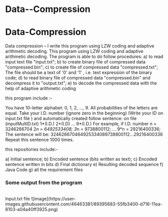 # Data--Compression
<h1>Data-Compression </h1>
Data compression – I write this program using LZW coding and adaptive arithmetic decoding.
This program using LZW coding and adaptive arithmetic decoding.
The program is able to do follow procedures:
a)	to read input text file  "input.txt";
b)	to create binary file of compressed data "compressed.bin";
c)	to create file of compressed data "compressed.txt"; The file should be a text of '0' and '1' , i.e. text expression of the binary code;
d)	to read binary file of compressed data "compressed.bin" and decompress it to "output.txt";
e)	to decode the compressed data with the help of adaptive arithmetic coding

this program include :-

You have 10-letter alphabet: 0, 1, 2, …, 9. All probabilities of the letters are equal.
Take your I.D. number (ignore zero in the beginning) (Write your ID on input.txt file ) 
and  automatically created follow sentence: on file (inputMultID.txt) 
1*(I.D.) 2*(I.D) … 9*(I.D.)
For example, if I.D. number n = 3246266704
2*n = 6492533408; 3*n = 9738800112; … 9*n = 29216400336;
The sentence will be:
324626670464925334089738800112…29216400336
Repeat this sentence 1000 times. 

this repositories include:-

a) Initial sentence;
b) Encoded sentence (bits written as text);
c) Encoded sentence written in bits
d) Final dictionary
e) Resulting decoded sequence
f) Java Code
g) all the requirement files 

<h3>Some output from the program </h3>
<br>
Input.txt file 
![image](https://user-images.githubusercontent.com/46463381/89395683-55fb3400-d716-11ea-8103-a04a40ff3925.png)


